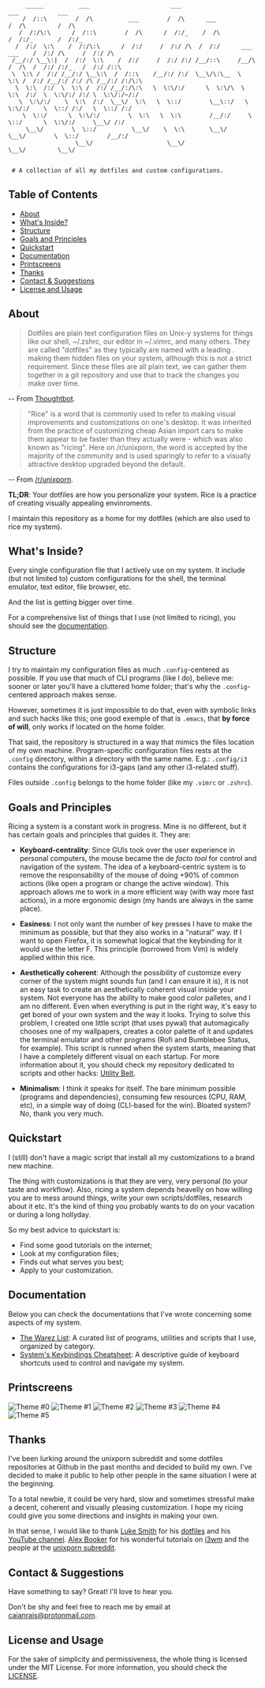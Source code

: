 ```
     _____          ___                       ___                                   ___           ___
    /  /::\        /  /\          ___        /  /\      ___                        /  /\         /  /\
   /  /:/\:\      /  /::\        /  /\      /  /:/_    /  /\                      /  /:/_       /  /:/_
  /  /:/  \:\    /  /:/\:\      /  /:/     /  /:/ /\  /  /:/      ___     ___    /  /:/ /\     /  /:/ /\
 /__/:/ \__\:|  /  /:/  \:\    /  /:/     /  /:/ /:/ /__/::\     /__/\   /  /\  /  /:/ /:/_   /  /:/ /::\
 \  \:\ /  /:/ /__/:/ \__\:\  /  /::\    /__/:/ /:/  \__\/\:\__  \  \:\ /  /:/ /__/:/ /:/ /\ /__/:/ /:/\:\
  \  \:\  /:/  \  \:\ /  /:/ /__/:/\:\   \  \:\/:/      \  \:\/\  \  \:\  /:/  \  \:\/:/ /:/ \  \:\/:/~/:/
   \  \:\/:/    \  \:\  /:/  \__\/  \:\   \  \::/        \__\::/   \  \:\/:/    \  \::/ /:/   \  \::/ /:/
    \  \::/      \  \:\/:/        \  \:\   \  \:\        /__/:/     \  \::/      \  \:\/:/     \__\/ /:/
     \__\/        \  \::/          \__\/    \  \:\       \__\/       \__\/        \  \::/        /__/:/
                   \__\/                     \__\/                                 \__\/         \__\/


 # A collection of all my dotfiles and custom configurations.

```


## Table of Contents

 - [About](#about)
 - [What's Inside?](#whats-inside)
 - [Structure](#structure)
 - [Goals and Principles](#goals-and-principles)
 - [Quickstart](#quickstart)
 - [Documentation](#documentation)
 - [Printscreens](#printscreens)
 - [Thanks](#thanks)
 - [Contact & Suggestions](#contact--suggestions)
 - [License and Usage](#license-and-usage)


## About

 > Dotfiles are plain text configuration files on Unix-y systems for things like
 > our shell, ~/.zshrc, our editor in ~/.vimrc, and many others. They are called
 > "dotfiles" as they typically are named with a leading . making them hidden
 > files on your system, although this is not a strict requirement.
 > Since these files are all plain text, we can gather them together in a git
 > repository and use that to track the changes you make over time.

 -- From [Thoughtbot](https://thoughtbot.com/upcase/videos/intro-to-dotfiles).

 > "Rice" is a word that is commonly used to refer to making visual improvements
 > and customizations on one's desktop. It was inherited from the practice of
 > customizing cheap Asian import cars to make them appear to be faster than they
 > actually were - which was also known as "ricing". Here on /r/unixporn, the
 > word is accepted by the majority of the community and is used sparingly to
 > refer to a visually attractive desktop upgraded beyond the default.

 -- From [/r/unixporn](https://www.reddit.com/r/unixporn/wiki/themeing/dictionary).

 __TL;DR__: Your dotfiles are how you personalize your system. Rice is a practice
 of creating visually appealing envinroments.

 I maintain this repository as a home for my dotfiles (which are also used to
 rice my system).


## What's Inside?

 Every single configuration file that I actively use on my system.
 It include (but not limited to) custom configurations for the shell, the
 terminal emulator, text editor, file browser, etc.

 And the list is getting bigger over time.

 For a comprehensive list of things that I use (not limited to ricing),
 you should see the [documentation](#documentation).


## Structure

 I try to maintain my configuration files as much `.config`-centered as possible.
 If you use that much of CLI programs (like I do), believe me: sooner or later
 you'll have a cluttered home folder; that's why the `.config`-centered approach
 makes sense.

 However, sometimes it is just impossible to do that, even with symbolic
 links and such hacks like this; one good exemple of that is `.emacs`, that __by
 force of will__, only works if located on the home folder.

 That said, the repository is structured in a way that mimics the files location
 of my own machine. Program-specific configuration files rests at the `.config`
 directory, within a directory with the same name. E.g.: `.config/i3` contains
 the configurations for i3-gaps (and any other i3-related stuff).

 Files outside `.config` belongs to the home folder (like my `.vimrc` or `.zshrc`).


## Goals and Principles

 Ricing a system is a constant work in progress. Mine is no different, but it
 has certain goals and principles that guides it. They are:

 * __Keyboard-centrality__: Since GUIs took over the user experience in personal
  computers, the mouse became the de _facto tool_ for control and navigation of
  the system. The idea of a keyboard-centric system is to remove the responsability
  of the mouse of doing +90% of common actions (like open a program or change the
  active window). This approach allows me to work in a more efficient way (with
  way more fast actions), in a more ergonomic design (my hands are always in the
  same place).

 * __Easiness__: I not only want the number of key presses I have to make the
   minimum as possible, but that they also works in a "natural" way. If I want to
   open Firefox, it is somewhat logical that the keybinding for it would use the
   letter F. This principle (borrowed from Vim) is widely applied within this rice.

 * __Aesthetically coherent__: Although the possibility of customize every corner
   of the system might sounds fun (and I can ensure it is), it is not an easy task
   to create an aesthetically coherent visual inside your system. Not everyone has
   the ability to make good color palletes, and I am no different. Even when
   everything is put in the right way, it's easy to get bored of your own system
   and the way it looks. Trying to solve this problem, I created one little script
   (that uses pywal) that automagically chooses one of my wallpapers, creates a
   color palette of it and updates the terminal emulator and other programs (Rofi
   and Bumblebee Status, for example). This script is runned when the system
   starts, meaning that I have a completely different visual on each startup.
   For more information about it, you should check my repository dedicated to
   scripts and other hacks: [Utility Belt](https://github.com/caianrais/utility-belt).

 * __Minimalism__: I think it speaks for itself. The bare minimum possible
   (programs and dependencies), consuming few resources (CPU, RAM, etc), in a
   simple way of doing (CLI-based for the win). Bloated system? No, thank you
   very much.


## Quickstart

 I (still) don't have a magic script that install all my customizations to a brand
 new machine.

 The thing with customizations is that they are very, very personal (to your taste
 and workflow). Also, ricing a system depends heavelly on how willing you are to
 mess around things, write your own scripts/dotfiles, research about it etc. It's
 the kind of thing you probably wants to do on your vacation or during a long
 hollyday.

 So my best advice to quickstart is:

   * Find some good tutorials on the internet;
   * Look at my configuration files;
   * Finds out what serves you best;
   * Apply to your customization.


## Documentation

 Below you can check the documentations that I've wrote concerning some aspects
 of my system.

   *  [The Warez List](docs/warezlist.md): A curated list of programs, utilities and
      scripts that I use, organized by category.
   *  [System's Keybindings Cheatsheet](docs/keybindings-cheatsheet.md): A
      descriptive guide of keyboard shortcuts used to control and navigate my system.

## Printscreens

 ![Theme #0](docs/img/0.png)
 ![Theme #1](docs/img/1.png)
 ![Theme #2](docs/img/2.png)
 ![Theme #3](docs/img/3.png)
 ![Theme #4](docs/img/4.png)
 ![Theme #5](docs/img/5.png)


## Thanks

 I've been lurking around the unixporn subreddit and some dotfiles repositories
 at Github in the past months and decided to build my own. I've decided to make
 it public to help other people in the same situation I were at the beginning.

 To a total newbie, it could be very hard, slow and sometimes stressful make a
 decent, coherent and visually pleasing customization. I hope my ricing could
 give you some directions and insights in making your own.

 In that sense, I would like to thank [Luke Smith](https://github.com/lukesmithxyz)
 for his [dotfiles](https://github.com/LukeSmithxyz/voidrice) and his
 [YouTube channel](https://www.youtube.com/channel/UC2eYFnH61tmytImy1mTYvhA).
 [Alex Booker](https://github.com/bookercodes) for his wonderful tutorials on
 [i3wm](https://www.youtube.com/playlist?list=PL5ze0DjYv5DbCv9vNEzFmP6sU7ZmkGzcf)
 and the people at the [unixporn subreddit](https://www.reddit.com/r/unixporn/).


## Contact & Suggestions

 Have something to say? Great! I'll love to hear you.

 Don't be shy and feel free to reach me by email at
 [caianrais@protonmail.com](mailto:caianrais@protonmail.com).


## License and Usage

 For the sake of simplicity and permissiveness, the whole thing is licensed
 under the MIT License. For more information, you should check the
 [LICENSE](LICENSE).
